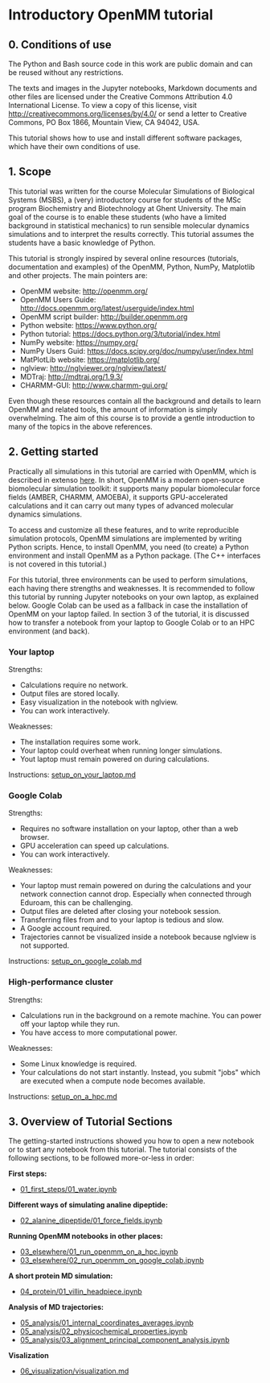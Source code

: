 # Introductory OpenMM tutorial

## 0. Conditions of use

The Python and Bash source code in this work are public domain and can be reused
without any restrictions.

The texts and images in the Jupyter notebooks, Markdown documents and other
files are licensed under the Creative Commons Attribution 4.0 International
License. To view a copy of this license, visit
http://creativecommons.org/licenses/by/4.0/ or send a letter to Creative
Commons, PO Box 1866, Mountain View, CA 94042, USA.

This tutorial shows how to use and install different software packages, which
have their own conditions of use.


## 1. Scope

This tutorial was written for the course Molecular Simulations of Biological
Systems (MSBS), a (very) introductory course for students of the MSc program
Biochemistry and Biotechnology at Ghent University. The main goal of the course
is to enable these students (who have a limited background in statistical
mechanics) to run sensible molecular dynamics simulations and to interpret the
results correctly. This tutorial assumes the students have a basic knowledge of
Python.

This tutorial is strongly inspired by several online resources (tutorials,
documentation and examples) of the OpenMM, Python, NumPy, Matplotlib and
other projects. The main pointers are:

* OpenMM website: http://openmm.org/
* OpenMM Users Guide: http://docs.openmm.org/latest/userguide/index.html
* OpenMM script builder: http://builder.openmm.org
* Python website: https://www.python.org/
* Python tutorial: https://docs.python.org/3/tutorial/index.html
* NumPy website: https://numpy.org/
* NumPy Users Guid: https://docs.scipy.org/doc/numpy/user/index.html
* MatPlotLib website: https://matplotlib.org/
* nglview: http://nglviewer.org/nglview/latest/
* MDTraj: http://mdtraj.org/1.9.3/
* CHARMM-GUI: http://www.charmm-gui.org/

Even though these resources contain all the background and details to learn
OpenMM and related tools, the amount of information is simply overwhelming.
The aim of this course is to provide a gentle introduction to many of the
topics in the above references.

## 2. Getting started

Practically all simulations in this tutorial are carried with OpenMM, which is
described in extenso
[here](http://docs.openmm.org/latest/userguide/library.html). In short,
OpenMM is a modern open-source biomolecular simulation toolkit: it supports many
popular biomolecular force fields (AMBER, CHARMM, AMOEBA), it supports
GPU-accelerated calculations and it can carry out many types of advanced
molecular dynamics simulations.

To access and customize all these features, and to write reproducible simulation
protocols, OpenMM simulations are implemented by writing Python scripts. Hence,
to install OpenMM, you need (to create) a Python environment and install OpenMM
as a Python package. (The C++ interfaces is not covered in this tutorial.)

For this tutorial, three environments can be used to perform simulations, each
having there strengths and weaknesses. It is recommended to follow this tutorial
by running Jupyter notebooks on your own laptop, as explained below. Google
Colab can be used as a fallback in case the installation of OpenMM on your
laptop failed. In section 3 of the tutorial, it is discussed how to transfer a
notebook from your laptop to Google Colab or to an HPC environment (and back).

### Your laptop

Strengths:

- Calculations require no network.
- Output files are stored locally.
- Easy visualization in the notebook with nglview.
- You can work interactively.

Weaknesses:

- The installation requires some work.
- Your laptop could overheat when running longer simulations.
- Yout laptop must remain powered on during calculations.

Instructions: [setup_on_your_laptop.md](setup_on_your_laptop.md)

### Google Colab

Strengths:

- Requires no software installation on your laptop, other than a web browser.
- GPU acceleration can speed up calculations.
- You can work interactively.

Weaknesses:

- Your laptop must remain powered on during the calculations and your network connection cannot drop.
  Especially when connected through Eduroam, this can be challenging.
- Output files are deleted after closing your notebook session.
- Transferring files from and to your laptop is tedious and slow.
- A Google account required.
- Trajectories cannot be visualized inside a notebook because nglview is not supported.

Instructions: [setup_on_google_colab.md](setup_on_google_colab.md)

### High-performance cluster

Strengths:

- Calculations run in the background on a remote machine. You can power off your laptop while they run.
- You have access to more computational power.

Weaknesses:

- Some Linux knowledge is required.
- Your calculations do not start instantly. Instead, you submit "jobs" which are executed when a compute node becomes available.

Instructions: [setup_on_a_hpc.md](setup_on_a_hpc.md)


## 3. Overview of Tutorial Sections

The getting-started instructions showed you how to open a new notebook or to
start any notebook from this tutorial. The tutorial consists of the following
sections, to be followed more-or-less in order:

**First steps:**

- [01_first_steps/01_water.ipynb](01_first_steps/01_water.ipynb)

**Different ways of simulating analine dipeptide:**

- [02_alanine_dipeptide/01_force_fields.ipynb](02_alanine_dipeptide/01_force_fields.ipynb)

**Running OpenMM notebooks in other places:**

- [03_elsewhere/01_run_openmm_on_a_hpc.ipynb](03_elsewhere/01_run_openmm_on_a_hpc.ipynb)
- [03_elsewhere/02_run_openmm_on_google_colab.ipynb](03_elsewhere/02_run_openmm_on_google_colab.ipynb)

**A short protein MD simulation:**

- [04_protein/01_villin_headpiece.ipynb](04_protein/01_villin_headpiece.ipynb)

**Analysis of MD trajectories:**

- [05_analysis/01_internal_coordinates_averages.ipynb](05_analysis/01_internal_coordinates_averages.ipynb)
- [05_analysis/02_physicochemical_properties.ipynb](05_analysis/02_physicochemical_properties.ipynb)
- [05_analysis/03_alignment_principal_component_analysis.ipynb](05_analysis/03_alignment_principal_component_analysis.ipynb)

**Visalization**

- [06_visualization/visualization.md](06_visualization/visualization.md)
